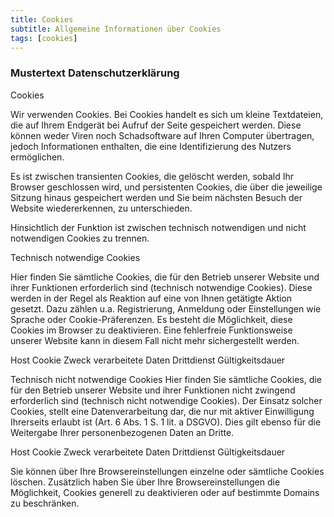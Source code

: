 ```yaml
---
title: Cookies
subtitle: Allgemeine Informationen über Cookies
tags: [cookies]
---
```

### Mustertext Datenschutzerklärung
Cookies

Wir verwenden Cookies. Bei Cookies handelt es sich um kleine Textdateien, die auf Ihrem Endgerät bei Aufruf der Seite gespeichert werden. Diese können weder Viren noch Schadsoftware auf Ihren Computer übertragen, jedoch Informationen enthalten, die eine Identifizierung des Nutzers ermöglichen.

Es ist zwischen transienten Cookies, die gelöscht werden, sobald Ihr Browser geschlossen wird, und persistenten Cookies, die über die jeweilige Sitzung hinaus gespeichert werden und Sie beim nächsten Besuch der Website wiedererkennen, zu unterschieden.

Hinsichtlich der Funktion ist zwischen technisch notwendigen und nicht notwendigen Cookies zu trennen.

Technisch notwendige Cookies

Hier finden Sie sämtliche Cookies, die für den Betrieb unserer Website und ihrer Funktionen erforderlich sind (technisch notwendige Cookies). Diese werden in der Regel als Reaktion auf eine von Ihnen getätigte Aktion gesetzt. Dazu zählen u.a. Registrierung, Anmeldung oder Einstellungen wie Sprache oder Cookie-Präferenzen. Es besteht die Möglichkeit, diese Cookies im Browser zu deaktivieren. Eine fehlerfreie Funktionsweise unserer Website kann in diesem Fall nicht mehr sichergestellt werden.


Host    Cookie    Zweck    verarbeitete Daten Drittdienst    Gültigkeitsdauer


Technisch nicht notwendige Cookies
Hier finden Sie sämtliche Cookies, die für den Betrieb unserer Website und ihrer Funktionen nicht zwingend erforderlich sind (technisch nicht notwendige Cookies). Der Einsatz solcher Cookies, stellt eine Datenverarbeitung dar, die nur mit aktiver Einwilligung Ihrerseits erlaubt ist (Art. 6 Abs. 1 S. 1 lit. a DSGVO). Dies gilt ebenso für die Weitergabe Ihrer personenbezogenen Daten an Dritte.


Host    Cookie    Zweck    verarbeitete Daten Drittdienst    Gültigkeitsdauer

Sie können über Ihre Browsereinstellungen einzelne oder sämtliche Cookies löschen. Zusätzlich haben Sie über Ihre Browsereinstellungen die Möglichkeit, Cookies generell zu deaktivieren oder auf bestimmte Domains zu beschränken.